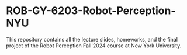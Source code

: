 # ROB-GY-6203-Robot-Perception-NYU
This repository contains all the lecture slides, homeworks, and the final project of the Robot Perception Fall'2024 course at New York University.

